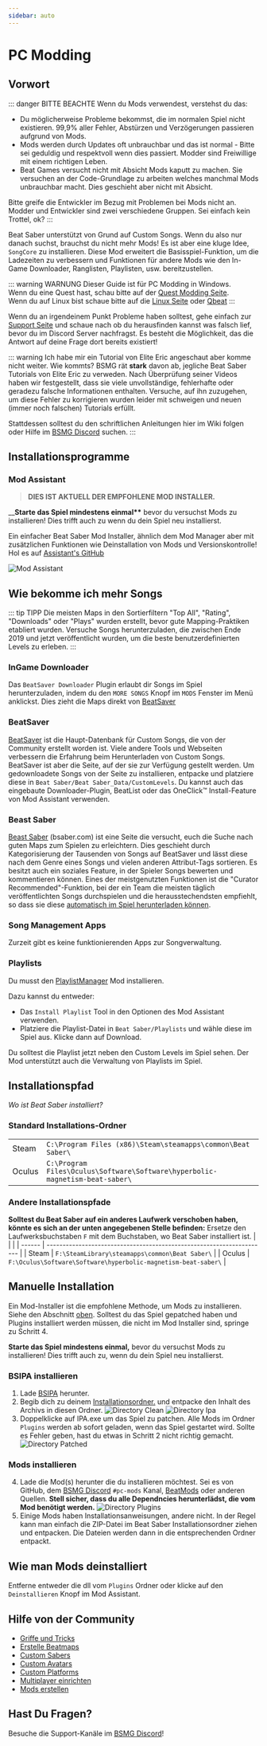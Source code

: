 ```yaml
---
sidebar: auto
---
```


# PC Modding

## Vorwort

::: danger BITTE BEACHTE
Wenn du Mods verwendest, verstehst du das:

- Du möglicherweise Probleme bekommst, die im normalen Spiel nicht existieren. 99,9% aller Fehler, Abstürzen und Verzögerungen passieren aufgrund von Mods.
- Mods werden durch Updates oft unbrauchbar und das ist normal - Bitte sei geduldig und respektvoll wenn dies passiert. Modder sind Freiwillige mit einem richtigen Leben.
- Beat Games versucht nicht mit Absicht Mods kaputt zu machen. Sie versuchen an der Code-Grundlage zu arbeiten welches manchmal Mods unbrauchbar macht. Dies geschieht aber nicht mit Absicht.

Bitte greife die Entwickler im Bezug mit Problemen bei Mods nicht an. Modder und Entwickler sind zwei verschiedene Gruppen. Sei einfach kein Trottel, ok?
:::

Beat Saber unterstützt von Grund auf Custom Songs. Wenn du also nur danach suchst, brauchst du nicht mehr Mods! Es ist aber eine kluge Idee, `SongCore` zu installieren. Diese Mod erweitert die Basisspiel-Funktion, um die Ladezeiten zu verbessern und Funktionen für andere Mods wie den In-Game Downloader, Ranglisten, Playlisten, usw. bereitzustellen.

::: warning WARNUNG
Dieser Guide ist für PC Modding in Windows.  
Wenn du eine Quest hast, schau bitte auf der [Quest Modding Seite](/de/quest-modding.md).  
Wenn du auf Linux bist schaue bitte auf die [Linux Seite](/de/modding/linux.md) oder [Qbeat](https://github.com/geefr/beatsaber-linux-goodies/blob/master/README.md)
:::

Wenn du an irgendeinem Punkt Probleme haben solltest, gehe einfach zur [Support Seite](../support/) und schaue nach ob du herausfinden kannst was falsch lief, bevor du im Discord Server nachfragst. Es besteht die Möglichkeit, das die Antwort auf deine Frage dort bereits existiert!

::: warning Ich habe mir ein Tutorial von Elite Eric angeschaut aber komme nicht weiter. Wie kommts?
BSMG rät **stark** davon ab, jegliche Beat Saber Tutorials von Elite Eric zu verweden. Nach Überprüfung seiner Videos haben wir festgestellt, dass sie viele unvollständige, fehlerhafte oder geradezu falsche Informationen enthalten. Versuche, auf ihn zuzugehen, um diese Fehler zu korrigieren wurden leider mit schweigen und neuen (immer noch falschen) Tutorials erfüllt.

Stattdessen solltest du den schriftlichen Anleitungen hier im Wiki folgen oder Hilfe im [BSMG Discord](https://discord.gg/beatsabermods) suchen.
:::

## Installationsprogramme

### Mod Assistant

> **DIES IST AKTUELL DER EMPFOHLENE MOD INSTALLER.**

\_\_**Starte das Spiel mindestens einmal\*\*** bevor du versuchst Mods zu installieren! Dies trifft auch zu wenn du dein Spiel neu installierst.

Ein einfacher Beat Saber Mod Installer, ähnlich dem Mod Manager aber mit zusätzlichen Funktionen wie Deinstallation von Mods und Versionskontrolle! Hol es auf [Assistant's GitHub](https://github.com/Assistant/ModAssistant/releases/latest)

![Mod Assistant](/.assets/images/beginners-guide/modassistant.png)

## Wie bekomme ich mehr Songs

::: tip TIPP
Die meisten Maps in den Sortierfiltern "Top All", "Rating", "Downloads" oder "Plays" wurden erstellt, bevor gute Mapping-Praktiken etabliert wurden. Versuche Songs herunterzuladen, die zwischen Ende 2019 und jetzt veröffentlicht wurden, um die beste benutzerdefinierten Levels zu erleben.
:::

### InGame Downloader

Das `BeatSaver Downloader` Plugin erlaubt dir Songs im Spiel herunterzuladen, indem du den `MORE SONGS` Knopf im `MODS` Fenster im Menü anklickst. Dies zieht die Maps direkt von [BeatSaver](https://beatsaver.com)

### BeatSaver

[BeatSaver](https://beatsaver.com) ist die Haupt-Datenbank für Custom Songs, die von der Community erstellt worden ist. Viele andere Tools und Webseiten verbessern die Erfahrung beim Herunterladen von Custom Songs. BeatSaver ist aber die Seite, auf der sie zur Verfügung gestellt werden. Um gedownloadete Songs von der Seite zu installieren, entpacke und platziere diese in `Beat Saber/Beat Saber_Data/CustomLevels`. Du kannst auch das eingebaute Downloader-Plugin, BeatList oder das OneClick™ Install-Feature von Mod Assistant verwenden.

### Beast Saber

[Beast Saber](https://www.bsaber.com) (bsaber.com) ist eine Seite die versucht, euch die Suche nach guten Maps zum Spielen zu erleichtern. Dies geschieht durch Kategorisierung der Tausenden von Songs auf BeatSaver und lässt diese nach dem Genre eines Songs und vielen anderen Attribut-Tags sortieren. Es besitzt auch ein soziales Feature, in der Spieler Songs bewerten und kommentieren können. Eines der meistgenutzten Funktionen ist die "Curator Recommended"-Funktion, bei der ein Team die meisten täglich veröffentlichten Songs durchspielen und die herausstechendsten empfiehlt, so dass sie diese [automatisch im Spiel herunterladen können](https://bsaber.com/beatsync/).

### Song Management Apps

Zurzeit gibt es keine funktionierenden Apps zur Songverwaltung.

### Playlists

Du musst den [PlaylistManager](https://github.com/rithik-b/PlaylistManager/releases/latest) Mod installieren.

Dazu kannst du entweder:

- Das `Install Playlist` Tool in den Optionen des Mod Assistant verwenden.
- Platziere die Playlist-Datei in `Beat Saber/Playlists` und wähle diese im Spiel aus. Klicke dann auf Download.

Du solltest die Playlist jetzt neben den Custom Levels im Spiel sehen. Der Mod unterstützt auch die Verwaltung von Playlists im Spiel.

## Installationspfad

_Wo ist Beat Saber installiert?_

### Standard Installations-Ordner

|        |                                                                              |
| ------ | ---------------------------------------------------------------------------- |
| Steam  | `C:\Program Files (x86)\Steam\steamapps\common\Beat Saber\`                  |
| Oculus | `C:\Program Files\Oculus\Software\Software\hyperbolic-magnetism-beat-saber\` |

### Andere Installationspfade

**Solltest du Beat Saber auf ein anderes Laufwerk verschoben haben, könnte es sich an der unten angegebenen Stelle befinden:** Ersetze den Laufwerksbuchstaben `F` mit dem Buchstaben, wo Beat Saber installiert ist.
| | |
| ------ | --------------------------------------------------------------------- |
| Steam | `F:\SteamLibrary\steamapps\common\Beat Saber\` |
| Oculus | `F:\Oculus\Software\Software\hyperbolic-magnetism-beat-saber\` |

## Manuelle Installation

Ein Mod-Installer ist die empfohlene Methode, um Mods zu installieren. Siehe den Abschnitt [oben](#installationsprogramme). Solltest du das Spiel gepatched haben und Plugins installiert werden müssen, die nicht im Mod Installer sind, springe zu Schritt 4.

**Starte das Spiel mindestens einmal,** bevor du versuchst Mods zu installieren! Dies trifft auch zu, wenn du dein Spiel neu installierst.

### BSIPA installieren

1. Lade [BSIPA](https://github.com/bsmg/BeatSaber-IPA-Reloaded/releases) herunter.
2. Begib dich zu deinem [Installationsordner.](#installationspfad) und entpacke den Inhalt des Archivs in diesen Ordner. ![Directory Clean](/.assets/images/beginners-guide/directory-clean.png 'Directory Clean') ![Directory Ipa](/.assets/images/beginners-guide/directory-ipa.png 'Directory Ipa')
3. Doppelklicke auf IPA.exe um das Spiel zu patchen. Alle Mods im Ordner `Plugins` werden ab sofort geladen, wenn das Spiel gestartet wird. Sollte es Fehler geben, hast du etwas in Schritt 2 nicht richtig gemacht. ![Directory Patched](/.assets/images/beginners-guide/directory-patched.png 'Directory Patched')

### Mods installieren

4. Lade die Mod(s) herunter die du installieren möchtest. Sei es von GitHub, dem [BSMG Discord](https://discord.com/invite/beatsabermods) `#pc-mods` Kanal, [BeatMods](https://beatmods.com/#/mods) oder anderen Quellen. **Stell sicher, dass du alle Dependncies herunterlädst, die vom Mod benötigt werden.** ![Directory Plugins](/.assets/images/beginners-guide/directory-plugins.png 'Directory Plugins')
5. Einige Mods haben Installationsanweisungen, andere nicht. In der Regel kann man einfach die ZIP-Datei im Beat Saber Installationsordner ziehen und entpacken. Die Dateien werden dann in die entsprechenden Ordner entpackt.

## Wie man Mods deinstalliert

Entferne entweder die dll vom `Plugins` Ordner oder klicke auf den `Deinstallieren` Knopf im Mod Assistant.

## Hilfe von der Community

- [Griffe und Tricks](./grips-and-tricks.md)
- [Erstelle Beatmaps](/de/mapping/)
- [Custom Sabers](/de/models/custom-sabers.md)
- [Custom Avatars](/de/models/custom-avatars.md)
- [Custom Platforms](/de/models/custom-platforms.md)
- [Multiplayer einrichten](https://bs.assistant.moe/Multiplayer/)
- [Mods erstellen](/de/modding/)

## Hast Du Fragen?

Besuche die Support-Kanäle im [BSMG Discord](https://discord.gg/beatsabermods)!
